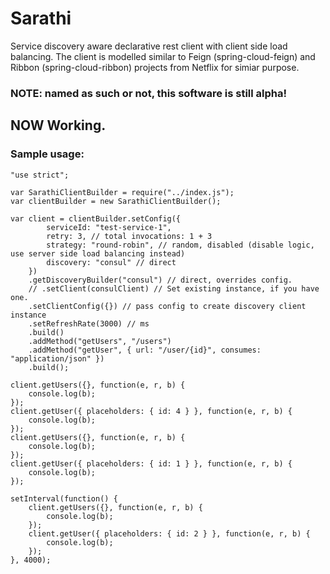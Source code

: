 # Sarathi
Service discovery aware declarative rest client with client side load balancing.
The client is modelled similar to Feign (spring-cloud-feign) and Ribbon (spring-cloud-ribbon) projects from Netflix for simiar purpose.

### NOTE: named as such or not, this software is still alpha!
## NOW Working.

### Sample usage:
```
"use strict";

var SarathiClientBuilder = require("../index.js");
var clientBuilder = new SarathiClientBuilder();

var client = clientBuilder.setConfig({
        serviceId: "test-service-1",
        retry: 3, // total invocations: 1 + 3
        strategy: "round-robin", // random, disabled (disable logic, use server side load balancing instead)
        discovery: "consul" // direct
    })
    .getDiscoveryBuilder("consul") // direct, overrides config.
    // .setClient(consulClient) // Set existing instance, if you have one.
    .setClientConfig({}) // pass config to create discovery client instance
    .setRefreshRate(3000) // ms
    .build()
    .addMethod("getUsers", "/users")
    .addMethod("getUser", { url: "/user/{id}", consumes: "application/json" })
    .build();

client.getUsers({}, function(e, r, b) {
    console.log(b);
});
client.getUser({ placeholders: { id: 4 } }, function(e, r, b) {
    console.log(b);
});
client.getUsers({}, function(e, r, b) {
    console.log(b);
});
client.getUser({ placeholders: { id: 1 } }, function(e, r, b) {
    console.log(b);
});

setInterval(function() {
    client.getUsers({}, function(e, r, b) {
        console.log(b);
    });
    client.getUser({ placeholders: { id: 2 } }, function(e, r, b) {
        console.log(b);
    });
}, 4000);

```
